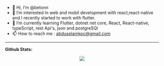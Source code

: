 

- 👋 Hi, I’m @betonn
- 👀 I’m interested in web and mobil development with react,react-native and I recently started to work with flutter. 
- 🌱 I’m currently learning Flutter, dotnet net core, React, React-native, typeScript, rest Api's, json and postgreSQl 
- 📫 How to reach me : abduselamkoc@gmail.com

<!---
betonn/betonn is a ✨ special ✨ repository because its `README.md` (this file) appears on your GitHub profile.
You can click the Preview link to take a look at your changes.
--->


 ---
 
**Github Stats:**

<p align="center">
  
  <img src="https://github-readme-stats.vercel.app/api?username=betonn&&show_icons=true&title_color=ffffff&icon_color=bb2acf&text_color=daf7dc&bg_color=151515">

</p>

